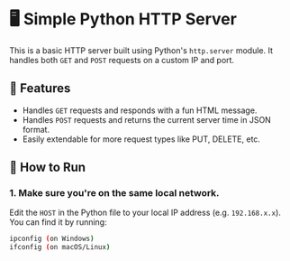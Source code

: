 # 🖥️ Simple Python HTTP Server

This is a basic HTTP server built using Python's `http.server` module. It handles both `GET` and `POST` requests on a custom IP and port.

## 📌 Features

- Handles `GET` requests and responds with a fun HTML message.
- Handles `POST` requests and returns the current server time in JSON format.
- Easily extendable for more request types like PUT, DELETE, etc.

## 🚀 How to Run

### 1. Make sure you're on the same local network.
Edit the `HOST` in the Python file to your local IP address (e.g. `192.168.x.x`).  
You can find it by running:

```bash
ipconfig (on Windows)
ifconfig (on macOS/Linux)
